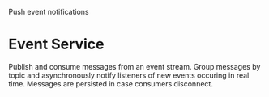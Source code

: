 Push event notifications

# Event Service

Publish and consume messages from an event stream. Group messages by topic and asynchronously notify listeners of new events occuring in real time. Messages are persisted in case consumers disconnect.

